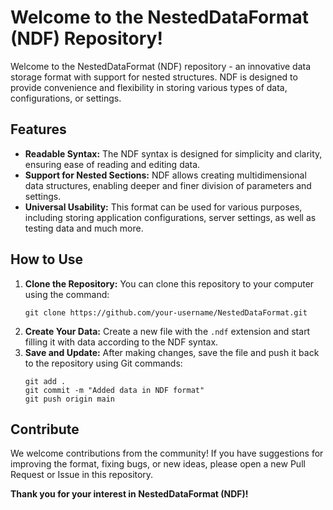 # Welcome to the NestedDataFormat (NDF) Repository!
Welcome to the NestedDataFormat (NDF) repository - an innovative data storage format with support for nested structures. NDF is designed to provide convenience and flexibility in storing various types of data, configurations, or settings.

## Features
- **Readable Syntax:** The NDF syntax is designed for simplicity and clarity, ensuring ease of reading and editing data.
- **Support for Nested Sections:** NDF allows creating multidimensional data structures, enabling deeper and finer division of parameters and settings.
- **Universal Usability:** This format can be used for various purposes, including storing application configurations, server settings, as well as testing data and much more.

## How to Use
1. **Clone the Repository:** You can clone this repository to your computer using the command:
   ```
   git clone https://github.com/your-username/NestedDataFormat.git
   ```
2. **Create Your Data:** Create a new file with the `.ndf` extension and start filling it with data according to the NDF syntax.
3. **Save and Update:** After making changes, save the file and push it back to the repository using Git commands:
   ```
   git add .
   git commit -m "Added data in NDF format"
   git push origin main
   ```
## Contribute
We welcome contributions from the community! If you have suggestions for improving the format, fixing bugs, or new ideas, please open a new Pull Request or Issue in this repository.

**Thank you for your interest in NestedDataFormat (NDF)!**
